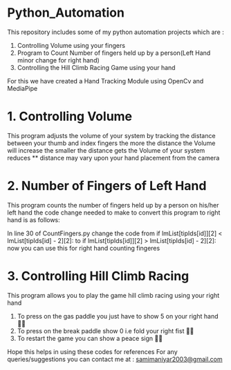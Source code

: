 # Python_Automation

This repository includes some of my python automation projects which are :
1. Controlling Volume using your fingers
2. Program to Count Number of fingers held up by a person(Left Hand minor change for right hand)
3. Controlling the Hill Climb Racing Game using your hand

For this we have created a Hand Tracking Module using OpenCv and MediaPipe

# 1. Controlling Volume 

This program adjusts the volume of your system by tracking the distance between your thumb and index fingers
the more the distance the Volume will increase the smaller the distance gets the Volume of your system reduces
** distance may vary upon your hand placement from the camera 


# 2. Number of Fingers of Left Hand 

This program counts the number of fingers held up by a person on his/her left hand 
the code change needed to make to convert this program to right hand is as follows:

In line 30  of CountFingers.py change the code from 
if lmList[tipIds[id]][2] < lmList[tipIds[id] - 2][2]: 
to
if lmList[tipIds[id]][2] > lmList[tipIds[id] - 2][2]:
now you can use this for right hand counting fingeres


# 3. Controlling Hill Climb Racing 

This program allows you to play the game hill climb racing using your right hand 

1. To press on the gas paddle you just have to show 5 on your right hand 🖐🏻
2. To press on the break paddle show 0 i.e fold your right fist  ✊🏻
3. To restart the game  you can  show a peace sign ✌🏻


Hope this helps in using these codes for references
For any queries/suggestions you can contact me at : samimaniyar2003@gmail.com


